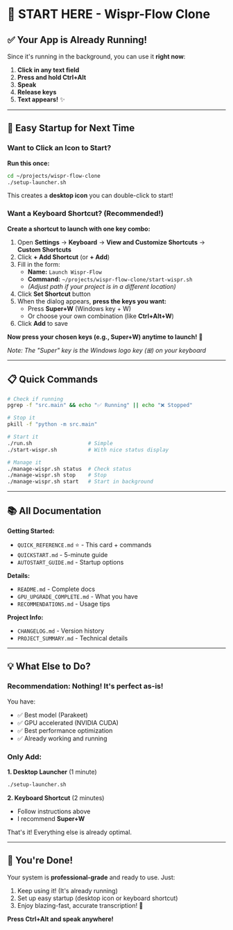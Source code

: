 # 👋 START HERE - Wispr-Flow Clone

## ✅ Your App is Already Running!

Since it's running in the background, you can use it **right now**:

1. **Click in any text field**
2. **Press and hold Ctrl+Alt**
3. **Speak**
4. **Release keys**
5. **Text appears!** ✨

---

## 🚀 Easy Startup for Next Time

### Want to Click an Icon to Start?

**Run this once:**
```bash
cd ~/projects/wispr-flow-clone
./setup-launcher.sh
```

This creates a **desktop icon** you can double-click to start!

### Want a Keyboard Shortcut? (Recommended!)

**Create a shortcut to launch with one key combo:**

1. Open **Settings** → **Keyboard** → **View and Customize Shortcuts** → **Custom Shortcuts**
2. Click **+ Add Shortcut** (or **+ Add**)
3. Fill in the form:
   - **Name:** `Launch Wispr-Flow`
   - **Command:** `~/projects/wispr-flow-clone/start-wispr.sh`
   - *(Adjust path if your project is in a different location)*
4. Click **Set Shortcut** button
5. When the dialog appears, **press the keys you want:**
   - Press **Super+W** (Windows key + W)
   - Or choose your own combination (like **Ctrl+Alt+W**)
6. Click **Add** to save

**Now press your chosen keys (e.g., Super+W) anytime to launch!** 🎯

*Note: The "Super" key is the Windows logo key (⊞) on your keyboard*

---

## 📋 Quick Commands

```bash
# Check if running
pgrep -f "src.main" && echo "✅ Running" || echo "❌ Stopped"

# Stop it
pkill -f "python -m src.main"

# Start it
./run.sh                  # Simple
./start-wispr.sh          # With nice status display

# Manage it
./manage-wispr.sh status  # Check status
./manage-wispr.sh stop    # Stop
./manage-wispr.sh start   # Start in background
```

---

## 📚 All Documentation

**Getting Started:**
- `QUICK_REFERENCE.md` ⭐ - This card + commands
- `QUICKSTART.md` - 5-minute guide
- `AUTOSTART_GUIDE.md` - Startup options

**Details:**
- `README.md` - Complete docs
- `GPU_UPGRADE_COMPLETE.md` - What you have
- `RECOMMENDATIONS.md` - Usage tips

**Project Info:**
- `CHANGELOG.md` - Version history
- `PROJECT_SUMMARY.md` - Technical details

---

## 💡 What Else to Do?

### Recommendation: **Nothing! It's perfect as-is!**

You have:
- ✅ Best model (Parakeet)
- ✅ GPU accelerated (NVIDIA CUDA)
- ✅ Best performance optimization
- ✅ Already working and running

### Only Add:

**1. Desktop Launcher** (1 minute)
```bash
./setup-launcher.sh
```

**2. Keyboard Shortcut** (2 minutes)
- Follow instructions above
- I recommend **Super+W**

That's it! Everything else is already optimal.

---

## 🎯 You're Done!

Your system is **professional-grade** and ready to use. Just:

1. Keep using it! (It's already running)
2. Set up easy startup (desktop icon or keyboard shortcut)
3. Enjoy blazing-fast, accurate transcription! 🚀

**Press Ctrl+Alt and speak anywhere!**
